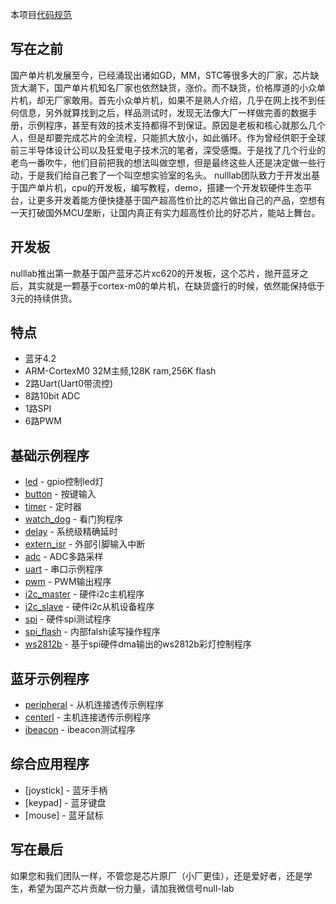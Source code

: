 本项目[代码规范](https://github.com/nulllaborg/c-code-style/blob/master/README_zh.md)
## 写在之前
  国产单片机发展至今，已经涌现出诸如GD，MM，STC等很多大的厂家，芯片缺货大潮下，国产单片机知名厂家也依然缺货，涨价。而不缺货，价格厚道的小众单片机，却无厂家敢用。首先小众单片机，如果不是熟人介绍，几乎在网上找不到任何信息，另外就算找到之后，样品测试时，发现无法像大厂一样做完善的数据手册，示例程序，甚至有效的技术支持都得不到保证。原因是老板和核心就那么几个人，但是却要完成芯片的全流程，只能抓大放小，如此循环。作为曾经供职于全球前三半导体设计公司以及狂爱电子技术沉的笔者，深受感慨。于是找了几个行业的老鸟一番吹牛，他们目前把我的想法叫做空想，但是最终这些人还是决定做一些行动，于是我们给自己套了一个叫空想实验室的名头。
  nulllab团队致力于开发出基于国产单片机，cpu的开发板，编写教程，demo，搭建一个开发软硬件生态平台，让更多开发着能方便快捷基于国产超高性价比的芯片做出自己的产品，空想有一天打破国外MCU垄断，让国内真正有实力超高性价比的好芯片，能站上舞台。

## 开发板
nulllab推出第一款基于国产蓝牙芯片xc620的开发板，这个芯片，抛开蓝牙之后，其实就是一颗基于cortex-m0的单片机，在缺货盛行的时候，依然能保持低于3元的持续供货。

## 特点
- 蓝牙4.2
- ARM-CortexM0 32M主频,128K ram,256K flash
- 2路Uart(Uart0带流控)
- 8路10bit ADC
- 1路SPI
- 6路PWM

## 基础示例程序

- [led](./Project/led/app/main.c) - gpio控制led灯
- [button]() - 按键输入
- [timer]() - 定时器
- [watch_dog]() - 看门狗程序
- [delay](./Project/led/app/main.c) - 系统级精确延时
- [extern_isr]() - 外部引脚输入中断
- [adc]() - ADC多路采样
- [uart](./Project/uart/app/main.c) - 串口示例程序
- [pwm]() - PWM输出程序
- [i2c_master]() - 硬件i2c主机程序
- [i2c_slave](./Project/i2c_slave/app/main.c) - 硬件i2c从机设备程序
- [spi]() - 硬件spi测试程序
- [spi_flash]() - 内部falsh读写操作程序
- [ws2812b]() - 基于spi硬件dma输出的ws2812b彩灯控制程序

## 蓝牙示例程序
- [peripheral]() - 从机连接透传示例程序
- [centerl]() - 主机连接透传示例程序
- [ibeacon]() - ibeacon测试程序

## 综合应用程序
- [joystick] - 蓝牙手柄
- [keypad] - 蓝牙键盘
- [mouse] - 蓝牙鼠标

## 写在最后
如果您和我们团队一样，不管您是芯片原厂（小厂更佳），还是爱好者，还是学生，希望为国产芯片贡献一份力量，请加我微信号null-lab
